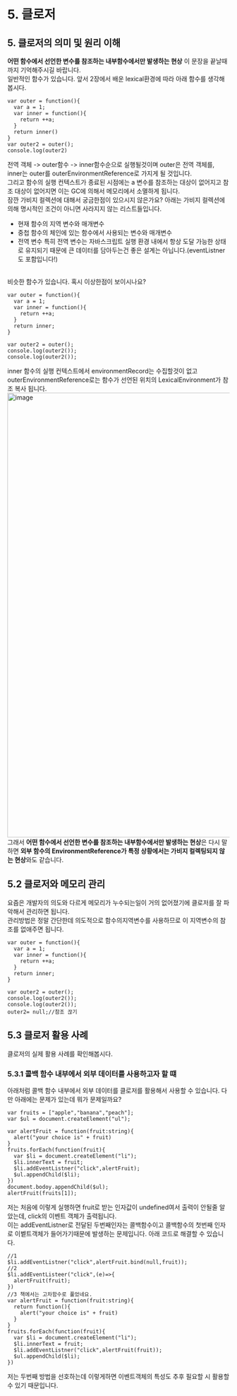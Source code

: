 # 5. 클로저
## 5. 클로저의 의미 및 원리 이해
**어떤 함수에서 선언한 변수를 참조하는 내부함수에서만 발생하는 현상** 이 문장을 끝날때까지 기억해주시길 바랍니다.
<br>
일반적인 함수가 있습니다. 앞서 2장에서 배운 lexical환경에 따라 아래 함수를 생각해봅시다.
```tsx
var outer = function(){
  var a = 1;
  var inner = function(){
    return ++a;
  }
  return inner()
}
var outer2 = outer();
console.log(outer2)
```
전역 객체 -> outer함수 -> inner함수순으로 실행될것이며 outer은 전역 객체를, inner는 outer를 outerEnvironmentReference로 가지게 될 것입니다.<br>
그리고 함수의 실행 컨텍스트가 종료된 시점에는 a 변수를 참조하는 대상이 없어지고 참조 대상이 없어지면 이는 GC에 의해서 메모리에서 소멸하게 됩니다.<br>
잠깐 가비지 컬렉션에 대해서 궁금한점이 있으시지 않은가요? 아래는 가비지 컬렉션에 의해 명시적인 조건이 아니면 사라지지 않는 리스트들입니다.
- 현재 함수의 지역 변수와 매개변수
- 중첩 함수의 체인에 있는 함수에서 사용되는 변수와 매개변수
- 전역 변수
특히 전역 변수는 자바스크립트 실행 환경 내에서 항상 도달 가능한 상태로 유지되기 때문에 큰 데이터를 담아두는건 좋은 설계는 아닙니다.(eventListner도 포함입니다!)<br>
<br>
비슷한 함수가 있습니다. 혹시 이상한점이 보이시나요?

```tsx
var outer = function(){
  var a = 1;
  var inner = function(){
    return ++a;
  }
  return inner;
}

var outer2 = outer();
console.log(outer2());
console.log(outer2());
```

inner 함수의 실행 컨텍스트에서 environmentRecord는 수집할것이 없고 outerEnvironmentReference로는 함수가 선언된 위치의 LexicalEnvironment가 참조 복사 됩니다.<br>
<img width="1006" alt="image" src="https://github.com/FrontendStudySeoul/coreJavascript/assets/103626175/8d7a8272-79ee-44ac-9d20-b0e64e9c202e">
<br>
그래서 **어떤 함수에서 선언한 변수를 참조하는 내부함수에서만 발생하는 현상**은 다시 말하면 **외부 함수의 EnvironmentReference가 특정 상황에서는 가비지 컬렉팅되지 않는 현상**와도 같습니다.

## 5.2 클로저와 메모리 관리
요즘은 개발자의 의도와 다르게 메모리가 누수되는일이 거의 없어졌기에 클로저를 잘 파악해서 관리하면 됩니다.<br>
관리방법은 정말 간단한데 의도적으로 함수의지역변수를 사용하므로 이 지역변수의 참조를 없애주면 됩니다.
```tsx
var outer = function(){
  var a = 1;
  var inner = function(){
    return ++a;
  }
  return inner;
}

var outer2 = outer();
console.log(outer2());
console.log(outer2());
outer2= null;//참조 끊기
```
## 5.3 클로저 활용 사례
클로저의 실제 활용 사례를 확인해봅시다.
### 5.3.1 콜백 함수 내부에서 외부 데이터를 사용하고자 할 떄
아래처럼 콜백 함수 내부에서 외부 데이터를 클로저를 활용해서 사용할 수 있습니다. 다만 아래에는 문제가 있는데 뭐가 문제일까요?
```tsx
var fruits = ["apple","banana","peach"];
var $ul = document.createElement("ul");

var alertFruit = function(fruit:string){
  alert("your choice is" + fruit)
}
fruits.forEach(function(fruit){
  var $li = document.createElement("li");
  $li.innerText = fruit;
  $li.addEventListner("click",alertFruit);
  $ul.appendChild($li);
})
document.bodoy.appendChild($ul);
alertFruit(fruits[1]);
```
저는 처음에 이렇게 실행하면 fruit로 받는 인자값이 undefined여서 출력이 안될줄 알았는데, click의 이벤트 객체가 출력됩니다.
<br>
이는 addEventListner로 전달된 두번째인자는 콜백함수이고 콜백함수의 첫번째 인자로 이벹트객체가 들어가기때문에 발생하는 문제입니다. 아래 코드로 해결할 수 있습니다.
```tsx
//1
$li.addEventListner("click",alertFruit.bind(null,fruit));
//2
$li.addEventListeer("click",(e)=>{
  alertFruit(fruit);
})
//3 책에서는 고차함수로 풀었네요.
var alertFruit = function(fruit:string){
  return function(){
    alert("your choice is" + fruit)
  }
}
fruits.forEach(function(fruit){
  var $li = document.createElement("li");
  $li.innerText = fruit;
  $li.addEventListner("click",alertFruit(fruit));
  $ul.appendChild($li);
})
```
저는 두번째 방법을 선호하는데 이렇게하면 이벤트객체의 특성도 추후 필요할 시 활용할 수 있기 때문입니다.
